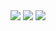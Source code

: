 

<img src="https://media.giphy.com/media/eksMQ58upINFHzSASA/giphy.gif">


<img src="https://media.giphy.com/media/3o7bu93BCtKoIvZddu/giphy.gif">
<img src="https://media.giphy.com/media/NEvPzZ8bd1V4Y/giphy.gif">



